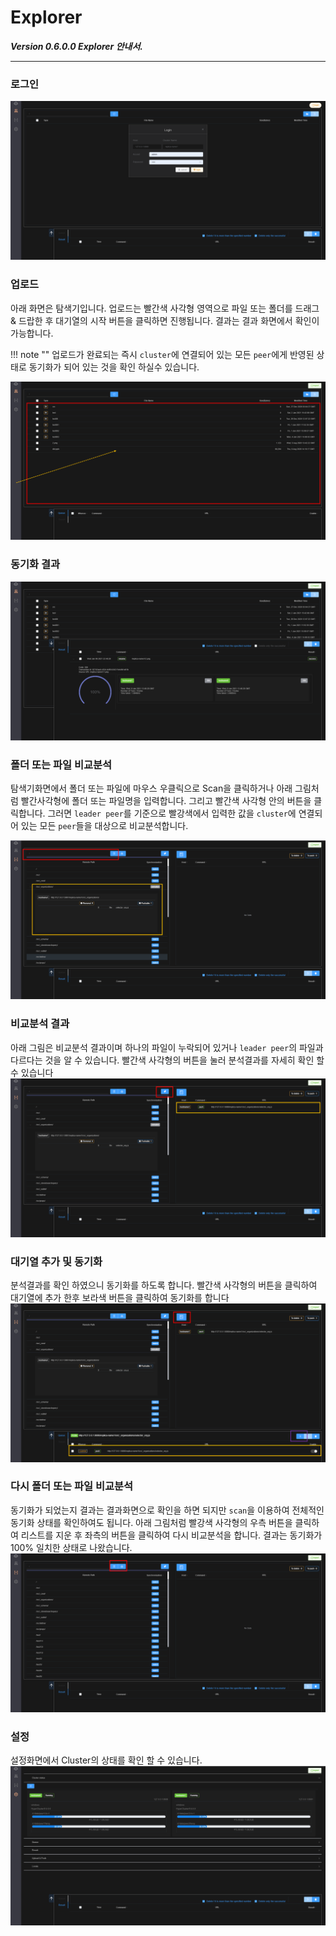 # Explorer

***Version 0.6.0.0 Explorer 안내서.***

----
### 로그인
![대체 텍스트](images/explorer01.png)

### 업로드
아래 화면은 탐색기입니다.
업로드는 빨간색 사각형 영역으로 파일 또는 폴더를 드래그 & 드랍한 후 대기열의 시작 버튼을 클릭하면 진행됩니다.
결과는 결과 화면에서 확인이 가능합니다.

!!! note ""
    업로드가 완료되는 즉시 `cluster`에 연결되어 있는 모든 `peer`에게 반영된 상태로 동기화가 되어 있는 것을 확인 하실수 있습니다.

![대체 텍스트](images/explorer07.png)

### 동기화 결과

![대체 텍스트](images/explorer02.png)

### 폴더 또는 파일 비교분석
탐색기화면에서 폴더 또는 파일에 마우스 우클릭으로 Scan을 클릭하거나 아래 그림처럼 빨간사각형에 폴더 또는 파일명을 입력합니다. 그리고 빨간색 사각형 안의 버튼을 클릭합니다.
그러면 `leader peer`를 기준으로 빨강색에서 입력한 값을 `cluster`에 연결되어 있는 모든 `peer`들을 대상으로 비교분석합니다.

![대체 텍스트](images/explorer03-01.png)

### 비교분석 결과
아래 그림은 비교분석 결과이며 하나의 파일이 누락되어 있거나 `leader peer`의 파일과 다르다는 것을 알 수 있습니다.
빨간색 사각형의 버튼을 눌러 분석결과를 자세히 확인 할 수 있습니다
![대체 텍스트](images/explorer03-02.png)

### 대기열 추가 및 동기화
분석결과를 확인 하였으니 동기화를 하도록 합니다.
빨간색 사각형의 버튼을 클릭하여 대기열에 추가 한후 보라색 버튼을 클릭하여 동기화를 합니다
![대체 텍스트](images/explorer03-03.png)

### 다시 폴더 또는 파일 비교분석
동기화가 되었는지 결과는 결과화면으로 확인을 하면 되지만 `scan`을 이용하여 전체적인 동기화 상태를 확인하여도 됩니다.
아래 그림처럼 빨강색 사각형의 우측 버튼을 클릭하여 리스트를 지운 후 좌측의 버튼을 클릭하여 다시 비교분석을 합니다.
결과는 동기화가 100% 일치한 상태로 나왔습니다.
![대체 텍스트](images/explorer03-04.png)

### 설정
설정화면에서 Cluster의 상태를 확인 할 수 있습니다.
![대체 텍스트](images/explorer04.png)
            

    

